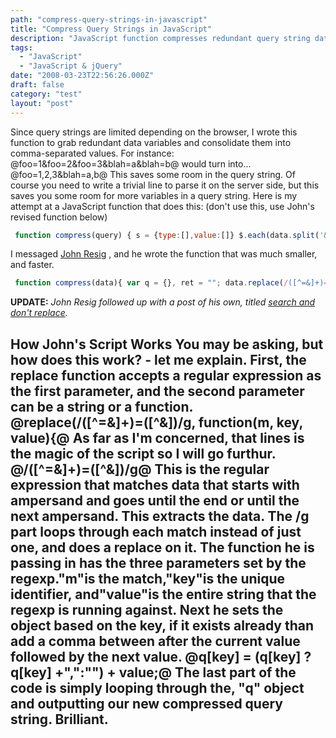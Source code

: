 ```yaml
---
path: "compress-query-strings-in-javascript"
title: "Compress Query Strings in JavaScript"
description: "JavaScript function compresses redundant query string data into comma-separated values."
tags: 
  - "JavaScript"
  - "JavaScript & jQuery"
date: "2008-03-23T22:56:26.000Z"
draft: false
category: "test"
layout: "post"
---
```


Since query strings are limited depending on the browser, I wrote this function to grab redundant data variables and consolidate them into comma-separated values. For instance: @foo=1&foo=2&foo=3&blah=a&blah=b@ would turn into... @foo=1,2,3&blah=a,b@ This saves some room in the query string. Of course you need to write a trivial line to parse it on the server side, but this saves you some room for more variables in a query string. Here is my attempt at a JavaScript function that does this: (don't use this, use John's revised function below)
```js
 function compress(query) { s = {type:[],value:[]} $.each(data.split('&'), function(n){ parts = this.split('='); s.type[n] = parts[0]; s.value[n] = parts[1]; }); var csv = ''; while(s.type.length > 0) { value = s.value.shift(); type = s.type.shift(); while((pos = $.inArray(type, s.type)) > -1) { value += ',' + s.value.shift(); s.type.shift(); } csv += type + '=' + value + '&'; } return csv.substring(0, csv.length-1); }
```

I messaged [John Resig](http://ejohn.org) , and he wrote the function that was much smaller, and faster.
```js
 function compress(data){ var q = {}, ret = ""; data.replace(/([^=&]+)=([^&]**)/g, function(m, key, value){ q[key] = (q[key] ? q[key] + "," : "") + value; }); for ( var key in q ) ret = (ret ? ret + "&" : "") + key + "=" + q[key]; return ret; }
```

**UPDATE:** *John Resig followed up with a post of his own, titled [search and don't replace](http://ejohn.org/blog/search-and-dont-replace/).*

## How John's Script Works You may be asking, but how does this work? - let me explain. First, the replace function accepts a regular expression as the first parameter, and the second parameter can be a string or a function. @replace(/([^=&]+)=([^&]**)/g, function(m, key, value){@ As far as I'm concerned, that lines is the magic of the script so I will go furthur. @/([^=&]+)=([^&]**)/g@ This is the regular expression that matches data that starts with ampersand and goes until the end or until the next ampersand. This extracts the data. The /g part loops through each match instead of just one, and does a replace on it. The function he is passing in has the three parameters set by the regexp."m"is the match,"key"is the unique identifier, and"value"is the entire string that the regexp is running against. Next he sets the object based on the key, if it exists already than add a comma between after the current value followed by the next value. @q[key] = (q[key] ? q[key] +",":"") + value;@ The last part of the code is simply looping through the, "q" object and outputting our new compressed query string. Brilliant.